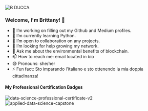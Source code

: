 ![B DUCCA](https://user-images.githubusercontent.com/88746362/167271417-69d6bb2c-459e-4d5a-880c-0c76fa5f1577.gif)

### Welcome, I'm Brittany! 👋

- 🔭 I’m working on filling out my Github and Medium profiles.
- 🌱 I’m currently learning Python.
- 👯 I’m open to collaboration on any projects.
- 🤔 I’m looking for help growing my network.
- 💬 Ask me about the environmental benefits of blockchain.
- 📫 How to reach me: email located in bio
- 😄 Pronouns: she/her
- ⚡ Fun fact: Sto imparando l'italiano e sto ottenendo la mia doppia cittadinanza!

#### My Professional Certification Badges
<!--START_SECTION:badges-->
![data-science-professional-certificate-v2](https://user-images.githubusercontent.com/88746362/167914862-b05d7e2c-3668-49f4-a692-6fa3bf94e4bd.png)
![applied-data-science-capstone](https://user-images.githubusercontent.com/88746362/167915036-f4c633df-ad3f-4926-8989-f933ca6c9d4a.png)
<!--END_SECTION:badges-->
